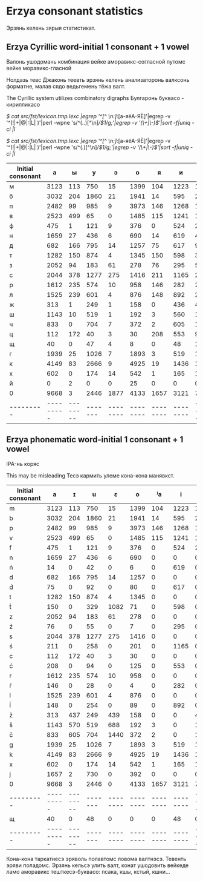 # Erzya consonant statistics

Эрзянь келень зярыя статистикат. 


## Erzya Cyrillic word-initial 1 consonant + 1 vowel
Валонь ушодомань комбинация вейке аморавикс-согласной путомс вейке моравикс-гласной

Нолдазь тевс Джаконь теевть эрзянь келень анализаторонь валксонь форматне, малав сядо ведьгемень тёжа валт.

The Cyrillic system utilizes combinatory digraphs
Булгаронь буквасо - кирилликасо

*$ cat src/fst/lexicon.tmp.lexc |egrep '^[^ \n:]*:[а-яёА-ЯЁ]'|egrep -v '^(!|\+|\@|:|L| )'|perl -wpne 's/^(..)[^\n]*/$1/g;'|egrep -v '(\+|\-)$'|sort -f|uniq -ci |l*

*$ cat src/fst/lexicon.tmp.lexc |egrep '^[^ \n:]*:[а-яёА-ЯЁ]'|egrep -v '^(!|\+|\@|:|L| )'|perl -wpne 's/^(.)[^\n]*/$1/g;'|egrep -v '(\+|\-)$'|sort -f|uniq -ci |l*

|Initial consonant|а|ы|у|э|о|я|и|ю|е|ё|
|---------|---------|--------|-------|--------|--------|--------|--------|--------|--------|--------|
|м|3123|113|750|15|1399|104|1223|13|1472|10|
|б|3032|204|1860|21|1941|14|595|24|2405|16|
|п|2482|99|985|9|3973|146|1268|1|2367|10|
|в|2523|499|65|0|1485|115|1241|1|2148|10|
|ф|475|1|121|9|376|0|524|2|569|14|
|н|1659|27|436|6|690|14|619|42|2298|6|
|д|682|166|795|14|1257|75|617|92|1290|80|
|т|1282|150|874|4|1345|150|598|329|1082|71|
|з|2052|94|183|61|278|76|295|55|369|7|
|с|2044|378|1277|275|1416|211|1165|258|1797|201|
|р|1612|235|574|10|958|146|282|28|990|4|
|л|1525|239|601|4|876|148|892|254|1310|89|
|ж|313|1|249|1|158|0|436|4|438|13|
|ш|1143|10|519|1|192|3|560|1|687|14|
|ч|833|0|704|7|372|2|605|1|1433|20|
|ц|112|172|40|3|30|208|553|94|333|125|
|щ|40|0|47|4|8|0|48|1|233|23|
|г|1939|25|1026|7|1893|3|519|18|748|10|
|к|4149|83|2666|9|4925|19|1436|18|1222|13|
|х|602|0|174|14|542|1|165|1|72|4|
|й|0|2|0|0|25|0|0|0|1|1|
|0|9668|3|2446|1877|4133|1657|3121|730|1837|367|
|---------|---------|--------|-------|--------|--------|--------|--------|--------|--------|--------|

## Erzya phonematic word-initial 1 consonant + 1 vowel
IPA-нь коряс

This may be misleading
Тесэ кармить улеме кона-кона манявкст.

|Initial consonant|a|ɪ|u|ɛ|o|ʲa|i|ʲu|e|ʲo|
|---------|---------|--------|-------|--------|--------|--------|--------|--------|--------|--------|
|m|3123|113|750|15|1399|104|1223|13|1472|10|
|b|3032|204|1860|21|1941|14|595|24|2405|16|
|p|2482|99|985|9|3973|146|1268|1|2367|10|
|v|2523|499|65|0|1485|115|1241|1|2148|10|
|f|475|1|121|9|376|0|524|2|569|14|
|n|1659|27|436|6|690|0|0|0|0|0|
|ń|14|0|42|0|6|0|619|0|2298|0|
|d|682|166|795|14|1257|0|0|0|0|0|
|d́|75|0|92|0|80|0|617|0|1290|0|
|t|1282|150|874|4|1345|0|0|0|0|0|
|t́|150|0|329|1082|71|0|598|0|1082|0|
|z|2052|94|183|61|278|0|0|0|0|0|
|ź|76|0|55|0|7|0|295|0|369|0|
|s|2044|378|1277|275|1416|0|0|0|0|0|
|ś|211|0|258|0|201|0|1165|0|1797|0|
|c|112|172|40|3|30|0|0|0|0|0|
|ć|208|0|94|0|125|0|553|0|333|0|
|r|1612|235|574|10|958|0|0|0|0|0|
|ŕ|146|0|28|0|4|0|282|0|990|0|
|l|1525|239|601|4|876|0|0|0|0|0|
|ĺ|148|0|254|0|89|0|892|0|1310|0|
|ž|313|437|249|439|158|0|0|4|0|13|
|š|1143|570|519|688|192|3|0|1|0|14|
|č|833|605|704|1440|372|2|0|1|0|20|
|g|1939|25|1026|7|1893|3|519|18|748|10|
|k|4149|83|2666|9|4925|19|1436|18|1222|13|
|x|602|0|174|14|542|1|165|1|72|4|
|j|1657|2|730|0|392|0|0|0|1838|1|
|0|9668|3|2446|0|4133|1657|3121|730|1877|367|
|---------|---------|--------|-------|--------|--------|--------|--------|--------|--------|--------|
|щ|40|0|48|0|0|0|48|0|237|31|
|---------|---------|--------|-------|--------|--------|--------|--------|--------|--------|--------|


Кона-кона таркатнесэ эряволь полавтомс ловома валтнэсэ. Тевенть эряви поладомс. Эрзянь кельсэ улить валт, конат
ушодовить вейкеде ламо аморавикс тешткесэ-буквасо: псака, кшы, кстый, кшни...
